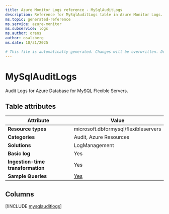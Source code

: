 ```yaml
---
title: Azure Monitor Logs reference - MySqlAuditLogs
description: Reference for MySqlAuditLogs table in Azure Monitor Logs.
ms.topic: generated-reference
ms.service: azure-monitor
ms.subservice: logs
ms.author: orens
author: osalzberg
ms.date: 10/31/2025

# This file is automatically generated. Changes will be overwritten. Do not change this file directly.
---
```


# MySqlAuditLogs

Audit Logs for Azure Database for MySQL Flexible Servers.


## Table attributes

|Attribute|Value|
|---|---|
|**Resource types**|microsoft.dbformysql/flexibleservers|
|**Categories**|Audit, Azure Resources|
|**Solutions**| LogManagement|
|**Basic log**|Yes|
|**Ingestion-time transformation**|Yes|
|**Sample Queries**|[Yes](/azure/azure-monitor/reference/queries/mysqlauditlogs)|



## Columns
  
[!INCLUDE [mysqlauditlogs](~/reusable-content/ce-skilling/azure/includes/azure-monitor/reference/tables/mysqlauditlogs-include.md)]
